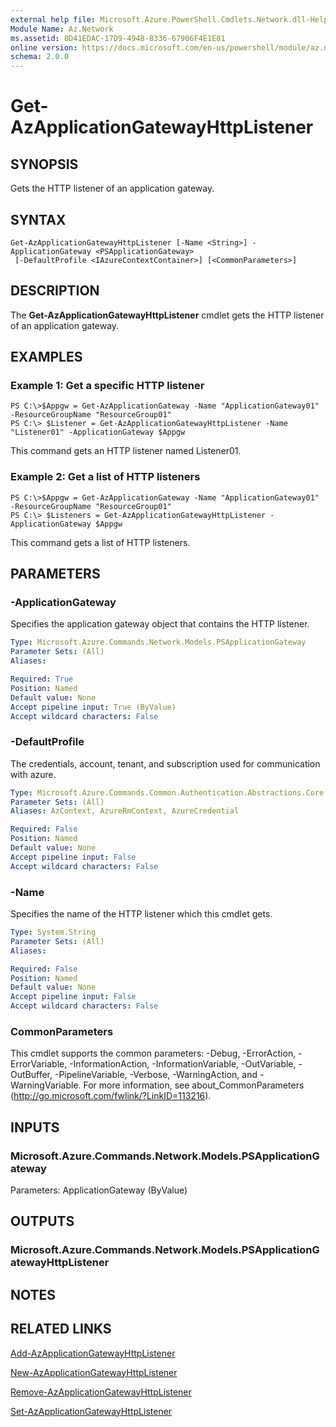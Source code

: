 ```yaml
---
external help file: Microsoft.Azure.PowerShell.Cmdlets.Network.dll-Help.xml
Module Name: Az.Network
ms.assetid: 8D41EDAC-17D9-494B-8336-67906F4E1E81
online version: https://docs.microsoft.com/en-us/powershell/module/az.network/get-azapplicationgatewayhttplistener
schema: 2.0.0
---
```


# Get-AzApplicationGatewayHttpListener

## SYNOPSIS
Gets the HTTP listener of an application gateway.

## SYNTAX

```
Get-AzApplicationGatewayHttpListener [-Name <String>] -ApplicationGateway <PSApplicationGateway>
 [-DefaultProfile <IAzureContextContainer>] [<CommonParameters>]
```

## DESCRIPTION
The **Get-AzApplicationGatewayHttpListener** cmdlet gets the HTTP listener of an application gateway.

## EXAMPLES

### Example 1: Get a specific HTTP listener
```
PS C:\>$Appgw = Get-AzApplicationGateway -Name "ApplicationGateway01" -ResourceGroupName "ResourceGroup01"
PS C:\> $Listener = Get-AzApplicationGatewayHttpListener -Name "Listener01" -ApplicationGateway $Appgw
```

This command gets an HTTP listener named Listener01.

### Example 2: Get a list of HTTP listeners
```
PS C:\>$Appgw = Get-AzApplicationGateway -Name "ApplicationGateway01" -ResourceGroupName "ResourceGroup01"
PS C:\> $Listeners = Get-AzApplicationGatewayHttpListener -ApplicationGateway $Appgw
```

This command gets a list of HTTP listeners.

## PARAMETERS

### -ApplicationGateway
Specifies the application gateway object that contains the HTTP listener.

```yaml
Type: Microsoft.Azure.Commands.Network.Models.PSApplicationGateway
Parameter Sets: (All)
Aliases:

Required: True
Position: Named
Default value: None
Accept pipeline input: True (ByValue)
Accept wildcard characters: False
```

### -DefaultProfile
The credentials, account, tenant, and subscription used for communication with azure.

```yaml
Type: Microsoft.Azure.Commands.Common.Authentication.Abstractions.Core.IAzureContextContainer
Parameter Sets: (All)
Aliases: AzContext, AzureRmContext, AzureCredential

Required: False
Position: Named
Default value: None
Accept pipeline input: False
Accept wildcard characters: False
```

### -Name
Specifies the name of the HTTP listener which this cmdlet gets.

```yaml
Type: System.String
Parameter Sets: (All)
Aliases:

Required: False
Position: Named
Default value: None
Accept pipeline input: False
Accept wildcard characters: False
```

### CommonParameters
This cmdlet supports the common parameters: -Debug, -ErrorAction, -ErrorVariable, -InformationAction, -InformationVariable, -OutVariable, -OutBuffer, -PipelineVariable, -Verbose, -WarningAction, and -WarningVariable. For more information, see about_CommonParameters (http://go.microsoft.com/fwlink/?LinkID=113216).

## INPUTS

### Microsoft.Azure.Commands.Network.Models.PSApplicationGateway
Parameters: ApplicationGateway (ByValue)

## OUTPUTS

### Microsoft.Azure.Commands.Network.Models.PSApplicationGatewayHttpListener

## NOTES

## RELATED LINKS

[Add-AzApplicationGatewayHttpListener](./Add-AzApplicationGatewayHttpListener.md)

[New-AzApplicationGatewayHttpListener](./New-AzApplicationGatewayHttpListener.md)

[Remove-AzApplicationGatewayHttpListener](./Remove-AzApplicationGatewayHttpListener.md)

[Set-AzApplicationGatewayHttpListener](./Set-AzApplicationGatewayHttpListener.md)


